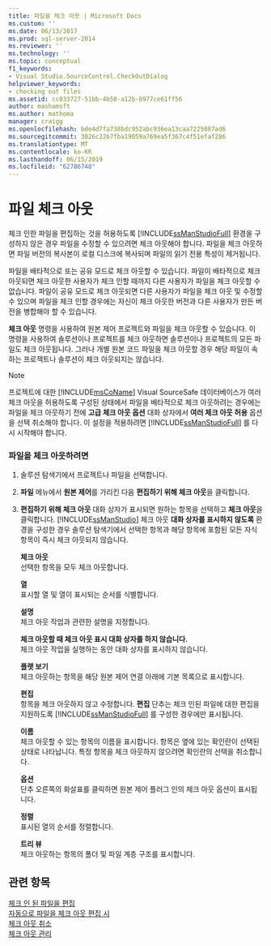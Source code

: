 ```yaml
---
title: 파일을 체크 아웃 | Microsoft Docs
ms.custom: ''
ms.date: 06/13/2017
ms.prod: sql-server-2014
ms.reviewer: ''
ms.technology: ''
ms.topic: conceptual
f1_keywords:
- Visual Studio.SourceControl.CheckOutDialog
helpviewer_keywords:
- checking out files
ms.assetid: cc033727-51bb-4b58-a12b-8977ce61ff56
author: mashamsft
ms.author: mathoma
manager: craigg
ms.openlocfilehash: bde4d7fa738bdc952abc936ea13caa7225887ad6
ms.sourcegitcommit: 3026c22b7fba19059a769ea5f367c4f51efaf286
ms.translationtype: MT
ms.contentlocale: ko-KR
ms.lasthandoff: 06/15/2019
ms.locfileid: "62786748"
---
```

# <a name="check-out-files"></a>파일 체크 아웃
  체크 인한 파일을 편집하는 것을 허용하도록 [!INCLUDE[ssManStudioFull](../includes/ssmanstudiofull-md.md)] 환경을 구성하지 않은 경우 파일을 수정할 수 있으려면 체크 아웃해야 합니다. 파일을 체크 아웃하면 파일 버전의 복사본이 로컬 디스크에 복사되며 파일의 읽기 전용 특성이 제거됩니다.  
  
 파일을 배타적으로 또는 공유 모드로 체크 아웃할 수 있습니다. 파일이 배타적으로 체크 아웃되면 체크 아웃한 사용자가 체크 인할 때까지 다른 사용자가 파일을 체크 아웃할 수 없습니다. 파일이 공유 모드로 체크 아웃되면 다른 사용자가 파일을 체크 아웃 및 수정할 수 있으며 파일을 체크 인할 경우에는 자신이 체크 아웃한 버전과 다른 사용자가 만든 버전을 병합해야 할 수 있습니다.  
  
 **체크 아웃** 명령을 사용하여 원본 제어 프로젝트와 파일을 체크 아웃할 수 있습니다. 이 명령을 사용하여 솔루션이나 프로젝트를 체크 아웃하면 솔루션이나 프로젝트의 모든 파일도 체크 아웃됩니다. 그러나 개별 원본 코드 파일을 체크 아웃할 경우 해당 파일이 속하는 프로젝트나 솔루션이 체크 아웃되지는 않습니다.  
  
> [!NOTE]  
>  프로젝트에 대한 [!INCLUDE[msCoName](../includes/msconame-md.md)] Visual SourceSafe 데이터베이스가 여러 체크 아웃을 허용하도록 구성된 상태에서 파일을 배타적으로 체크 아웃하려는 경우에는 파일을 체크 아웃하기 전에 **고급 체크 아웃 옵션** 대화 상자에서 **여러 체크 아웃 허용** 옵션을 선택 취소해야 합니다. 이 설정을 적용하려면 [!INCLUDE[ssManStudioFull](../includes/ssmanstudiofull-md.md)] 를 다시 시작해야 합니다.  
  
### <a name="to-check-out-a-file"></a>파일을 체크 아웃하려면  
  
1.  솔루션 탐색기에서 프로젝트나 파일을 선택합니다.  
  
2.  **파일** 메뉴에서 **원본 제어**를 가리킨 다음 **편집하기 위해 체크 아웃**을 클릭합니다.  
  
3.  **편집하기 위해 체크 아웃** 대화 상자가 표시되면 원하는 항목을 선택하고 **체크 아웃**을 클릭합니다. [!INCLUDE[ssManStudio](../includes/ssmanstudio-md.md)] 체크 아웃 **대화 상자를 표시하지 않도록** 환경을 구성한 경우 솔루션 탐색기에서 선택한 항목과 해당 항목에 포함된 모든 자식 항목이 즉시 체크 아웃되지 않습니다.  
  
     **체크 아웃**  
     선택한 항목을 모두 체크 아웃합니다.  
  
     **열**  
     표시할 열 및 열이 표시되는 순서를 식별합니다.  
  
     **설명**  
     체크 아웃 작업과 관련한 설명을 지정합니다.  
  
     **체크 아웃할 때 체크 아웃 표시 대화 상자를 하지 않습니다.**  
     체크 아웃 작업을 실행하는 동안 대화 상자를 표시하지 않습니다.  
  
     **플랫 보기**  
     체크 아웃하는 항목을 해당 원본 제어 연결 아래에 기본 목록으로 표시합니다.  
  
     **편집**  
     항목을 체크 아웃하지 않고 수정합니다. **편집** 단추는 체크 인된 파일에 대한 편집을 지원하도록 [!INCLUDE[ssManStudioFull](../includes/ssmanstudiofull-md.md)] 를 구성한 경우에만 표시됩니다.  
  
     **이름**  
     체크 아웃할 수 있는 항목의 이름을 표시합니다. 항목은 옆에 있는 확인란이 선택된 상태로 나타납니다. 특정 항목을 체크 아웃하지 않으려면 확인란의 선택을 취소합니다.  
  
     **옵션**  
     단추 오른쪽의 화살표를 클릭하면 원본 제어 플러그 인의 체크 아웃 옵션이 표시됩니다.  
  
     **정렬**  
     표시된 열의 순서를 정렬합니다.  
  
     **트리 뷰**  
     체크 아웃하는 항목의 폴더 및 파일 계층 구조를 표시합니다.  
  
## <a name="see-also"></a>관련 항목  
 [체크 인 된 파일을 편집](../../2014/database-engine/edit-checked-in-files.md)   
 [자동으로 파일을 체크 아웃 편집 시](../../2014/database-engine/automatically-check-out-files-upon-edit.md)   
 [체크 아웃 취소](../../2014/database-engine/undo-checkouts.md)   
 [체크 아웃 관리](../../2014/database-engine/manage-checkouts.md)  
  
  
